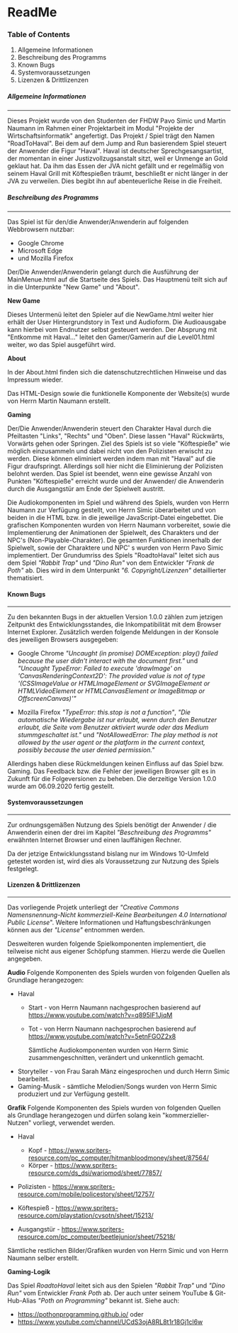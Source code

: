 ﻿# ReadMe 

### Table of Contents
1) Allgemeine Informationen
2) Beschreibung des Programms
3) Known Bugs
4) Systemvoraussetzungen
5) Lizenzen & Drittlizenzen


##### Allgemeine Informationen
***
Dieses Projekt wurde von den Studenten der FHDW Pavo Simic und Martin Naumann im Rahmen
einer Projektarbeit im Modul "Projekte der Wirtschaftsinformatik" angefertigt.
Das Projekt / Spiel trägt den Namen "RoadToHaval". Bei dem auf dem Jump and Run basierendem Spiel steuert
der Anwender die Figur "Haval". 
Haval ist deutscher Sprechgesangsartist, der momentan in einer Justizvollzugsanstalt sitzt, weil er Unmenge an Gold geklaut hat.
Da ihm das Essen der JVA nicht gefällt und er regelmäßig von seinem Haval Grill mit Köftespießen träumt, beschließt
er nicht länger in der JVA zu verweilen. Dies begibt ihn auf abenteuerliche Reise in die Freiheit.

##### Beschreibung des Programms
***
Das Spiel ist für den/die Anwender/Anwenderin auf folgenden Webbrowsern nutzbar:
* Google Chrome
* Microsoft Edge
* und Mozilla Firefox

Der/Die Anwender/Anwenderin gelangt durch die Ausführung der MainMenue.html auf die Startseite des Spiels. Das Hauptmenü teilt sich auf in die Unterpunkte "New Game" und "About".

**New Game**

Dieses Untermenü leitet den Spieler auf die NewGame.html weiter hier erhält der User Hintergrundstory in Text und Audioform. Die Audioausgabe kann hierbei vom Endnutzer selbst gesteuert werden.
Der Absprung mit "Entkomme mit Haval..." leitet den Gamer/Gamerin auf die Level01.html weiter, wo das Spiel ausgeführt wird.

**About**

In der About.html finden sich die datenschutzrechtlichen Hinweise und das Impressum wieder.

Das HTML-Design sowie die funktionelle Komponente der Website(s) wurde von Herrn Martin Naumann erstellt.

**Gaming**

Der/Die Anwender/Anwenderin steuert den Charakter Haval durch die Pfeiltasten "Links", "Rechts" und "Oben". Diese lassen "Haval" Rückwärts, Vorwärts gehen oder Springen.
Ziel des Spiels ist so viele "Köftespieße" wie möglich einzusammeln und dabei nicht von den Polizisten erwischt zu werden. Diese können eliminiert werden indem man mit "Haval" auf die Figur draufspringt.
Allerdings soll hier nicht die Eliminierung der Polizisten belohnt werden. Das Spiel ist beendet, wenn eine gewisse Anzahl von Punkten "Köftespieße" erreicht wurde und der Anwender/ die Anwenderin durch die Ausgangstür am Ende der Spielwelt austritt. 

Die Audiokomponenten im Spiel und während des Spiels, wurden von Herrn Naumann zur Verfügung gestellt, von Herrn Simic überarbeitet und von beiden in die HTML bzw. in die jeweilige JavaScript-Datei eingebettet.
Die grafischen Komponenten wurden von Herrn Naumann vorbereitet, sowie die Implementierung der Animationen der Spielwelt, des Charakters und der NPC's (Non-Playable-Charakter).
Die gesamten Funktionen innerhalb der Spielwelt, sowie der Charaktere und NPC' s wurden von Herrn Pavo Simic implementiert. Der Grundumriss des Spiels "RoadtoHaval" leitet sich aus dem Spiel *"Rabbit Trap"* und *"Dino Run"* von dem Entwickler *"Frank de Poth"* ab. Dies wird in dem Unterpunkt *"6. Copyright/Lizenzen"* detaillierter thematisiert.

#### Known Bugs
***
Zu den bekannten Bugs in der aktuellen Version 1.0.0 zählen zum jetzigen Zeitpunkt des Entwicklungsstandes, die Inkompatibilität mit dem Browser Internet Explorer. Zusätzlich werden folgende Meldungen in der Konsole des jeweiligen Browsers ausgegeben:

* Google Chrome
 *"Uncaught (in promise) DOMException: play() failed because the user didn't interact with the document first."* und 
 *"Uncaught TypeError: Failed to execute 'drawImage' on 'CanvasRenderingContext2D': The provided value is not of type '(CSSImageValue or HTMLImageElement or SVGImageElement or   HTMLVideoElement or HTMLCanvasElement or ImageBitmap or OffscreenCanvas)'"*

* Mozilla Firefox
 *"TypeError: this.stop is not a function"*,
 *"Die automatische Wiedergabe ist nur erlaubt, wenn durch den Benutzer erlaubt, die Seite vom Benutzer aktiviert wurde oder das Medium stummgeschaltet ist."* und 
 *"NotAllowedError: The play method is not allowed by the user agent or the platform in the current context, possibly because the user denied permission."*


Allerdings haben diese Rückmeldungen keinen Einfluss auf das Spiel bzw. Gaming. Das Feedback bzw. die Fehler der jeweiligen Browser gilt es in Zukunft für die Folgeversionen zu beheben.
Die derzeitige Version 1.0.0 wurde am 06.09.2020 fertig gestellt.

#### Systemvoraussetzungen
***
Zur ordnungsgemäßen Nutzung des Spiels benötigt der Anwender / die Anwenderin einen der drei im Kapitel *"Beschreibung des Programms"*
erwähnten Internet Browser und einen lauffähigen Rechner.

Da der jetzige Entwicklungsstand bislang nur im Windows 10-Umfeld getestet worden ist, wird dies als Voraussetzung zur Nutzung des Spiels festgelegt.
 
 

#### Lizenzen & Drittlizenzen
***

Das vorliegende Projetk unterliegt der *"Creative Commons Namensnennung-Nicht kommerziell-Keine Bearbeitungen 4.0 International Public License*". Weitere Informationen und Haftungsbeschränkungen können aus der *"License"* entnommen werden.

Desweiteren wurden folgende Spielkomponenten implementiert, die teilweise nicht aus eigener Schöpfung stammen. Hierzu werde die Quellen angegeben.

**Audio**
Folgende Komponenten des Spiels wurden von folgenden Quellen als Grundlage herangezogen:
* Haval 
  * Start - von Herrn Naumann nachgesprochen basierend auf https://www.youtube.com/watch?v=q895IF1JjqM
  * Tot - von Herrn Naumann nachgesprochen basierend auf https://www.youtube.com/watch?v=5etnFGOZ2x8
  
    Sämtliche Audiokomponenten wurden von Herrn Simic zusammengeschnitten, verändert und unkenntlich gemacht.
* Storyteller - von Frau Sarah Mänz eingesprochen und durch Herrn Simic bearbeitet.
* Gaming-Musik - sämtliche Melodien/Songs wurden von Herrn Simic produziert und zur Verfügung gestellt.


**Grafik**
Folgende Komponenten des Spiels wurden von folgenden Quellen als Grundlage herangezogen und dürfen solang kein "kommerzieller-Nutzen" vorliegt, verwendet werden.
* Haval  
  * Kopf - https://www.spriters-resource.com/pc_computer/hitmanbloodmoney/sheet/87564/
  * Körper - https://www.spriters-resource.com/ds_dsi/wariomod/sheet/77857/
  
* Polizisten - https://www.spriters-resource.com/mobile/policestory/sheet/12757/

* Köftespieß - https://www.spriters-resource.com/playstation/cvsotn/sheet/15213/

* Ausgangstür - https://www.spriters-resource.com/pc_computer/beetlejunior/sheet/75218/

Sämtliche restlichen Bilder/Grafiken wurden von Herrn Simic und von Herrn Naumann selber erstellt.

**Gaming-Logik**

Das Spiel *RoadtoHaval* leitet sich aus den Spielen *"Rabbit Trap"* und *"Dino Run"* vom Entwickler *Frank Poth* ab. Der auch unter seinem YouTube & Git-Hub-Alias *"Poth on Programming"* bekannt ist. Siehe auch:
* https://pothonprogramming.github.io/ oder
* https://www.youtube.com/channel/UCdS3ojA8RL8t1r18Gj1cl6w



